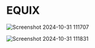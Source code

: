 # EQUIX

![Screenshot 2024-10-31 111707](https://github.com/user-attachments/assets/e9f70cba-7c57-4f2f-84d0-a8af5aa8a7e0)

![Screenshot 2024-10-31 111831](https://github.com/user-attachments/assets/15bed545-8da2-4e63-a6ac-986d251bd362)

